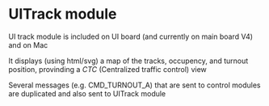 #  UITrack module

UI track module is included on UI board (and currently on main board V4) and on Mac

It displays (using html/svg) a map of the tracks, occupency, and turnout position, provinding
a *CTC* (Centralized traffic control) view

Several messages (e.g. CMD_TURNOUT_A) that are sent to control modules are duplicated and also sent to
UITrack module
